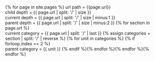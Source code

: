---
---

{% for page in site.pages %}
url path = {{page.url}}  
child depth = {{ page.url | split: '/' | size }}  
current depth = {{ page.url | split: '/' | size | minus:1 }}  
parent depth = {{ page.url | split: '/' | size | minus:2 }}
{% for section in page.url %}  
current category = {{ page.url | split: '/' | last }}
{% assign categories = section | split: '/' | reverse %}
{% for unit in categories %}
{% if forloop.index == 2 %}  
parent category = {{ unit }}
{% endif %}{% endfor %}{% endfor %}{% endfor %}
